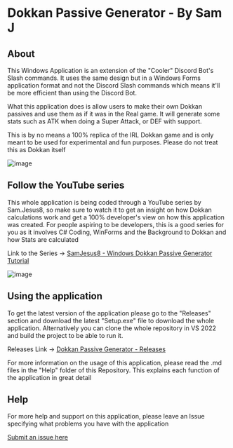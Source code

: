 # Dokkan Passive Generator - By Sam J

## About
This Windows Application is an extension of the "Cooler" Discord Bot's Slash commands. It uses the same design but in a Windows Forms application format and not the Discord Slash commands which means it'll be more efficient than using the Discord Bot.

What this application does is allow users to make their own Dokkan passives and use them as if it was in the Real game. It will generate some stats such as ATK when doing a Super Attack, or DEF with support.

This is by no means a 100% replica of the IRL Dokkan game and is only meant to be used for experimental and fun purposes. Please do not treat this as Dokkan itself

![image](https://user-images.githubusercontent.com/98812930/208554722-75a4f9f2-093d-4839-8da7-d3ba50e1f81e.png)

## Follow the YouTube series
This whole application is being coded through a YouTube series by Sam.Jesus8, so make sure to watch it to get an insight on how Dokkan calculations work and get a 100% developer's view on how this application was created. For people aspiring to be developers, this is a good series for you as it involves C# Coding, WinForms and the Background to Dokkan and how Stats are calculated

Link to the Series -> [SamJesus8 - Windows Dokkan Passive Generator Tutorial](https://www.youtube.com/playlist?list=PLcpUxmcrEm_ADcnpaSg7N8Gr_2-UI7JAJ)

![image](https://user-images.githubusercontent.com/98812930/203343589-236aea1a-cef1-406c-a3b0-7c1649ece0cb.png)

## Using the application
To get the latest version of the application please go to the "Releases" section and download the latest "Setup.exe" file to download the whole application. Alternatively you can clone the whole repository in VS 2022 and build the project to be able to run it.

Releases Link -> [Dokkan Passive Generator - Releases](https://github.com/samjesus8/DokkanPassiveGenerator/releases)

For more information on the usage of this application, please read the .md files in the "Help" folder of this Repository. This explains each function of the application in great detail

## Help
For more help and support on this application, please leave an Issue specifying what problems you have with the application

[Submit an issue here](https://github.com/samjesus8/DokkanPassiveGenerator/issues)
